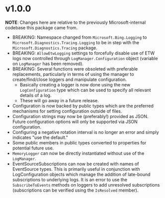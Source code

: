 # v1.0.0

**NOTE**: Changes here are relative to the previously Microsoft-internal codebase this package
came from.

* BREAKING: Namespace changed from `Microsoft.Bing.Logging` to `Microsoft.Diagnostics.Tracing.Logging` to be
  in step with the `Microsoft.Diagnostics.Tracing` package.
* BREAKING: `AllowEtwLogging` settings to forcefully disable use of ETW logs now controlled through
  `LogManager.Configuration` object (variable on `LogManager` has been removed).
* BREAKING: Several functions were obsoleted with preferable replacements, particularly in terms of using
  the manager to create/find/close loggers and manipulate configuration.
  * Basically creating a logger is now done using the new `LogConfiguration` type which can be used
    to specify all relevant details of a log.
  * These will go away in a future release.
* Configuration is now backed by public types which are the preferred mechanisms for setting
  configuration outside of files.
* Configuration strings may now be (preferably!) provided as JSON. Future configuration options will
  only be supported via JSON configuration.
* Configuring a negative rotation interval is no longer an error and simply indicates "use the default."
* Some public members in public types converted to properties for potential future use.
* `MemoryLogger` can now be directly instantiated without use of the `LogManager`.
* EventSourceSubscriptions can now be created with names of EventSource types. This is
  primarily useful in conjunction with LogConfiguration objects which manage the addition
  of late-bound subscriptions to underlying logs. It is an error to use the `SubscribeToEvents`
  methods on loggers to add unresolved subscriptions (subscriptions can be verified using the
  `IsResolved` member).

